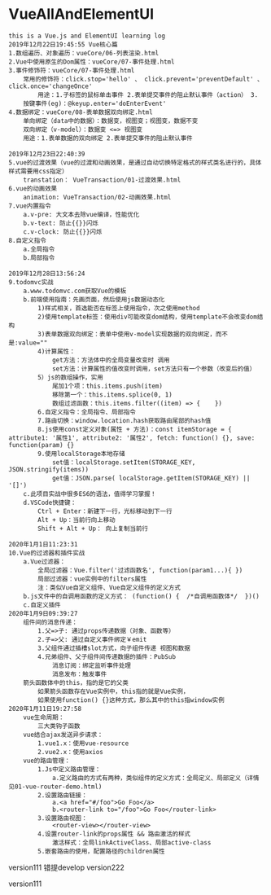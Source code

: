# VueAllAndElementUI
    this is a Vue.js and ElementUI learning log
    2019年12月22日19:45:55 Vue核心篇
    1.数组遍历、对象遍历：vueCore/06-列表渲染.html
    2.Vue中使用原生的Dom属性：vueCore/07-事件处理.html
    3.事件修饰符：vueCore/07-事件处理.html
        常用的修饰符：click.stop='hello' 、 click.prevent='preventDefault' 、 click.once='changeOnce'
            用途：1.子标签的鼠标单击事件 2.表单提交事件的阻止默认事件（action） 3.
        按键事件(eg)：@keyup.enter='doEnterEvent'
    4.数据绑定：vueCore/08-表单数据双向绑定.html
        单向绑定（data中的数据）：数据变，视图变；视图变，数据不变
        双向绑定（v-model）：数据变 <=> 视图变
        用途：1.表单数据的双向绑定 2.表单提交事件的阻止默认事件
    
    2019年12月23日22:40:39
    5.vue的过渡效果（vue的过渡和动画效果，是通过自动切换特定格式的样式类名进行的，具体样式需要用css指定）
        transtation： VueTransaction/01-过渡效果.html
    6.vue的动画效果
        animation: VueTransaction/02-动画效果.html
    7.vue内置指令
        a.v-pre: 大文本去除vue编译，性能优化
        b.v-text: 防止{{}}闪烁
        c.v-clock: 防止{{}}闪烁
    8.自定义指令
        a.全局指令
        b.局部指令
    
    2019年12月28日13:56:24
    9.todomvc实战
        a.www.todomvc.com获取Vue的模板
        b.前端使用指南：先画页面，然后使用js数据动态化
            1)样式相关，首选能否在标签上使用指令，次之使用method
            2)使用template标签：使用div可能改变dom结构，使用template不会改变dom结构
            3)表单数据双向绑定：表单中使用v-model实现数据的双向绑定，而不是:value=""
            4)计算属性：
                get方法：方法体中的全局变量改变时 调用
                set方法：计算属性的值改变时调用，set方法只有一个参数（改变后的值）
            5）js的数组操作，实用
                尾加1个项：this.items.push(item)
                移除第一个：this.items.splice(0, 1)
                数组过滤函数：this.items.filter((item) => {    })
            6.自定义指令：全局指令、局部指令
            7.路由切换：window.location.hash获取路由尾部的hash值
            8.js使用const定义对象(属性 + 方法)：const itemStorage = { attribute1: '属性1', attribute2: '属性2', fetch: function() {}, save: function(param) {}
            9.使用localStorage本地存储
                set值：localStorage.setItem(STORAGE_KEY, JSON.stringify(items))
                get值：JSON.parse( localStorage.getItem(STORAGE_KEY) || '[]')
        c.此项目实战中很多ES6的语法，值得学习掌握！
        d.VSCode快捷键：
            Ctrl + Enter：新建下一行，光标移动到下一行
            Alt + Up：当前行向上移动
            Shift + Alt + Up： 向上复制当前行

    2020年1月1日11:23:31
    10.Vue的过滤器和插件实战
        a.Vue过滤器：
            全局过滤器：Vue.filter('过滤函数名', function(param1...){ })
            局部过滤器：vue实例中的filters属性
            注：类似Vue自定义组件、Vue自定义组件的定义方式
        b.js文件中的自调用函数的定义方式： (function() {  /*自调用函数体*/  })()
        c.自定义插件
    2020年1月9日09:39:27
        组件间的消息传递：
            1.父=>子: 通过props传递数据（对象、函数等） 
            2.子=>父: 通过自定义事件绑定￥emit
            3.父组件通过插槽slot方式，向子组件传递 视图和数据
            4.兄弟组件、父子组件间传递数据的插件：PubSub
                消息订阅：绑定监听事件处理
                消息发布：触发事件
        箭头函数体中的this，指的是它的父类
            如果箭头函数存在Vue实例中，this指的就是Vue实例，
            如果使用function() {}这种方式，那么其中的this指window实例
    2020年1月11日19:27:58
        vue生命周期：
            三大类钩子函数
        vue结合ajax发送异步请求：
            1.vue1.x：使用vue-resource
            2.vue2.x：使用axios
        vue的路由管理：
            1.Js中定义路由管理：
                a.定义路由的方式有两种，类似组件的定义方式：全局定义、局部定义（详情见01-vue-router-demo.html)
            2.设置路由链接：
                a.<a href="#/foo">Go Foo</a>
                b.<router-link to="/foo">Go Foo</router-link>
            3.设置路由视图：
                <router-view></router-view>
            4.设置router-link的props属性 && 路由激活的样式
                激活样式：全局linkActiveClass、局部active-class
            5.嵌套路由的使用，配置路径的children属性

version111
错提develop
version222
        

            




version111
